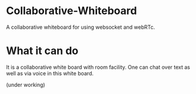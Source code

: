 # Collaborative-Whiteboard

A collaborative whiteboard for  using websocket and webRTc.

# What it can do

It is a collaborative white board with room facility. One can chat over text as well as via voice in this white board. 

(under working)

